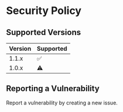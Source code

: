 # Security Policy

## Supported Versions

| Version | Supported          |
|---------|--------------------|
| 1.1.x   | :white_check_mark: |
| 1.0.x   | :warning:          |

## Reporting a Vulnerability

Report a vulnerability by creating a new issue.
